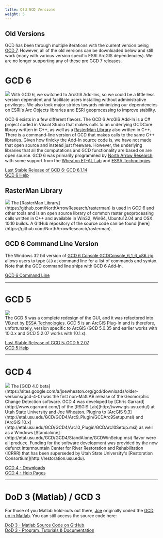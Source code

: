 ```yaml
---
title: Old GCD Versions
weight: 5
---
```


<div class="callout alert">
  <h2>Old Versions</h2>
  <p>GCD has been through multiple iterations with the current version being <a href="{{ site.baseurl }}/Download">GCD 7</a>. However, all of the old versions can be downloaded below and still work (many with various version specific ESRI ArcGIS dependencies). We are no longer supporting any of these pre GCD 7 releases. </p>
</div>

# GCD 6

<a href="http://northarrowresearch.com"><img class="float-right" src="{{ site.baseurl }}/assets/images/logos/NA_Logo_150pxTall.png"></a> 
With GCD 6, we switched to ArcGIS Add-Ins, so we could be a little less version dependent and facilitate users installing without administrative privileges. We also took major strides towards minimizing our dependencies on ESRI's Arc Objects libraries and ESRI geoprocessing to improve stability. 

GCD 6 exists in a few different flavors. The GCD 6 ArcGIS Add-In is a C# project coded in Visual Studio that makes calls to an underlying GCDCore library written in C++, as well as a [RasterMan Library](https://github.com/NorthArrowResearch/rasterman)  also written in C++. There is a command-line version of GCD that makes calls to the same C++ libraries. Given how finicky the Add-In source code is, we have not made that open source and instead just freeware.  However, the underlying libraries that all the computations and GCD functionality are based on are open source. GCD 6 was primarily programmed by [North Arrow Research](http://northarrowresearch.com), with some support from the [Wheaton ET-AL Lab](http://etal.joewheaton.org) and [ESSA Technologies](https://essa.com/explore-essa/tools/geomorphic-change-detection/).

<a class=" hollow button" href="https://sites.google.com/a/joewheaton.org/gcd/downloads"><i class="fa fa-download"></i>  Last Stable Release of GCD 6: GCD 6.1.14</a>  
<a class="hollow button" href="http://gcd6help.joewheaton.org/"><i class="fa fa-question-circle"></i>  GCD 6 Help </a>  

## RasterMan Library

<img class="float-right" src="{{ site.baseurl }}/assets/images/rasterman.png">  
The [RasterMan Library](https://github.com/NorthArrowResearch/rasterman) is used in GCD 6 and other tools and is an open source library of common raster geoprocessing calls written in C++ and available in Win32, Win64, Ubuntu12.04 and OSX 10.10 builds. A GitHub repository of the source code can be found [here](https://github.com/NorthArrowResearch/rasterman). 

## GCD 6 Command Line Version

The Windows 32 bit version of [GCD 6 Console GCDConsole_6_1_6_x86.zip](http://releases.northarrowresearch.com/GCD/Console/Win32/GCDConsole_6_1_6_x86.zip) allows users to type `GCD` at command line for a list of commands and syntax. Note that the GCD command line  ships with GCD 6 Add-In.

<a class=" button" href="http://releases.northarrowresearch.com/GCD/Console/Win32/GCDConsole_6_1_6_x86.zip"><i class="fa https://fontawesome.com/v4.7.0/"></i>  GCD 6 Command Line </a> 

------

# GCD 5

<a href="https://essa.com/explore-essa/tools/geomorphic-change-detection/"><img class="float-right" src="{{ site.baseurl }}/assets/images/logos/essa_logo_blank.png"></a>  
The GCD 5 was a complete redesign of the GUI, and it was refactored into VB.net by [ESSA Technologies](https://essa.com/explore-essa/tools/geomorphic-change-detection/). 
GCD 5 is an ArcGIS Plug-In and is therefore, unfortunately, version specific to ArcGIS (GCD 5.0.35 and earlier works with 10.0.x and GCD 5.2.07 works with 10.1.x).  

<a class=" hollow button" href="http://gcd.joewheaton.org/downloads/release-notes/520713jan2014"><i class="fa fa-download"></i>  Last Stable Release of GCD 5: GCD 5.2.07</a>  
<a class="hollow button" href="http://gcd5help.joewheaton.org/"><i class="fa fa-question-circle"></i>  GCD 5 Help </a>  

------
# GCD 4

<img class="float-right" src="{{ site.baseurl }}/assets/images/logos/ICRRR-Logo_64.gif">  
The [GCD 4.0 beta](https://sites.google.com/a/joewheaton.org/gcd/downloads/older-versions/gcd-4-0) was the first non-MatLAB release of the Geomorphic Change Detection software. GCD 4  was developed by [Chris Garrard](http://www.cgarrard.com/) of the [RSGIS Lab](http://www.gis.usu.edu/) at Utah State University and Joe Wheaton. Plugins to [ArcGIS 9.3](http://etal.usu.edu/GCD/GCD4/Arc9_Plugin/GCDArc9Setup.msi) and [ArcGIS 10.x](http://etal.usu.edu/GCD/GCD4/Arc10_Plugin/GCDArc10Setup.msi) as well as a Windows [Standalone](http://etal.usu.edu/GCD/GCD4/StandAlone/GCDWinSetup.msi) flavor were all produce. Funding for the software development was provided by the now defunct Intermountain Center for River Restoration and Rehabilitation (ICRRR) that has been superseded by Utah State University's [Restoration Consortium](http://restoration.usu.edu).

<a class="hollow button" href="https://sites.google.com/a/joewheaton.org/gcd/downloads/older-versions/gcd-4-0"><i class="fa fa-download"></i> GCD 4 - Downloads  </a>  
<a class="hollow  button" href="https://sites.google.com/a/joewheaton.org/gcd/downloads/older-versions/gcd-4-0/gcd-4-help"><i class="fa fa-question-circle"></i>  GCD 4 - Help Pages </a>  

------

# DoD 3 (Matlab) / GCD 3

For those of you Matlab hold-outs out there, [Joe](http://joewheaton.org) originally coded the [GCD up in Matlab](https://github.com/joewheaton/DoD/). You can still access the source code here:

<a class="hollow button" href="https://github.com/joewheaton/DoD"><i class="fa fa-github"></i>  DoD 3 - Matlab Source Code on GitHub </a>  
<a class=" button" href="https://github.com/joewheaton/DoD/releases/tag/DoD_3.0"><i class="fa fa-download"></i>  DoD 3 - Program, Tutorials & Documentation </a>  
